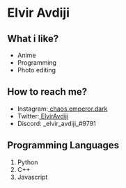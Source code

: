 <h1>Elvir Avdiji</h1>
<h2>What i like?</h2>
<ul>
<li>Anime</li>
<li>Programming</li>
<li>Photo editing</li>
</ul>
<h2>How to reach me?</h2>
<ul>
<li name="instagram">Instagram:<a href="https://instagram.com/chaos.emperor.dark/"> chaos.emperor.dark</a></li>
<li name="twitter">Twitter:<a href="https://twitter.com/ElvirAvdiji"> ElvirAvdiji</a></li>
<li name="discord">Discord: _elvir_avdiji_#9791</li>
</ul>
<h2>Programming Languages</h2>
<ol>
<li> Python</li>
<li>C++</li>
<li>Javascript</li>
</ol>